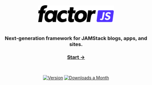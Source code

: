 <br />
<div align="center">
  <img src="./factor.svg" width="250px"  alt="FactorJS Framework">
</div>

<br />

<div align="center">
  <h3>Next-generation framework for JAMStack blogs, apps, and sites.</h3>

</div>

<div align="center">
  <h3>
    <a href="https://www.factor.so">
      Start &rarr;
    </a>
  </h3>
</div>

<br/>
<br/>
<div align="center">
  <a href="https://www.npmjs.com/package/@factor/cli"><img src="https://badgen.net/npm/v/@factor/cli" alt="Version"></a>
  <a href="https://www.npmjs.com/package/@factor/cli"><img src="https://badgen.net/npm/dm/@factor/cli" alt="Downloads a Month"></a>
</div>
